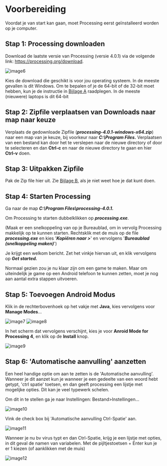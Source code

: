 # Voorbereiding

Voordat je van start kan gaan, moet Processing eerst geïnstalleerd worden op je computer.

## Stap 1: Processing downloaden

Download de laatste versie van Processing (versie 4.0.1) via de volgende link: <https://processing.org/download>.

![image6](images/image6.png)

Kies de download die geschikt is voor jou operating systeem. In de meeste gevallen is dit Windows. Om te bepalen of je de 64-bit of de 32-bit moet hebben, kun je de instructie in [Bijlage A](bijlage-a.md) raadplegen. In de meeste (nieuwere) laptops is dit 64-bit


## Stap 2: Zipfile verplaatsen van Downloads naar map naar keuze

Verplaats de gedownloade Zipfile (***processing-4.0.1-windows-x64.zip***) naar een map van je keuze, bij voorkeur naar ***C:\\Program Files*.** 
Verplaatsen van een bestand kan door het te verslepen naar de nieuwe directory of door te selecteren en dan **Ctrl-c** en naar de nieuwe directory te gaan en hier **Ctrl-v** doen.


## Stap 3: Uitpakken Zipfile

Pak de Zip file hier uit. Zie [Bijlage B](bijlage-b.md), als je niet weet hoe je dat kunt doen.


## Stap 4: Starten Processing

Ga naar de map ***C:\\Program Files\\processing-4.0.1.***

Om Processing te starten dubbelklikken op ***processing.exe***.

(Maak er een snelkoppeling van op je Bureaublad, om in vervolg Processing makkelijk op te kunnen starten. Rechtsklik met de muis op de file ***processing.exe*** en kies '***Kopiëren naar \>***' en vervolgens '***Bureaublad (snelkoppeling maken)***')

Je krijgt een welkom bericht. Zet het vinkje hiervan uit, en klik vervolgens op ***Get started.***

Normaal gezien zou je nu klaar zijn om een game te maken. Maar om uiteindelijk je game op een Android telefoon te kunnen zetten, moet je nog aan aantal extra stappen uitvoeren.


## Stap 5: Toevoegen Android Modus

Klik in de rechterbovenhoek op het vakje met **Java**, kies vervolgens voor **Manage Modes**...

![image7](images/image7.png)
![image8](images/image8.png)

In het scherm dat vervolgens verschijnt, kies je voor **Anroid Mode for Processing 4**, en klik op de **Install** knop.

![image9](images/image9.png)


## Stap 6: 'Automatische aanvulling' aanzetten

Een heel handige optie om aan te zetten is de 'Automatische aanvulling'. Wanneer je dit aanzet kun je wanneer je een gedeelte van een woord hebt getypt, 'ctrl spatie' toetsen, en dan geeft processing een lijstje met mogelijke opties. Dit kan je veel typewerk schelen.

Om dit in te stellen ga je naar Instellingen: Bestand\>Instellingen...

![image10](images/image10.png)

Vink de check box bij 'Automatische aanvulling Ctrl-Spatie' aan.

![image11](images/image11.png)

Wanneer je nu bv virus typt en dan Ctrl-Spatie, krijg je een lijstje met opties, in dit geval de namen van variabelen. Met de pijltjestoetsen + Enter kun je er 1 kiezen (of aanklikken met de muis)

![image12](images/image12.png)
